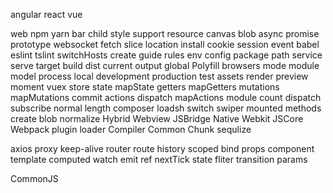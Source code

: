   
 angular
 react
 vue
 
 
 web
 npm
 yarn
 bar
 child
 style
 support
 resource
 canvas
 blob
 async
 promise
 prototype
 websocket
 fetch
 slice
 location
 install
 cookie
 session
 event
 babel
 eslint
 tslint
 switchHosts
 create
 guide
 rules
 env
 config
 package
 path
 service
 serve
 target
 build
 dist
 current
 output
 global
 Polyfill
 browsers
 mode
 module
 model
 process
 local
 development
 production
 test
 assets
 render
 preview
 moment
 vuex
 store
 state
 mapState
 getters
 mapGetters
 mutations
 mapMutations
 commit
 actions
 dispatch
 mapActions
 module
 count
 dispatch
 subscribe
 normal
 length 
 composer
 loadsh
 switch
 swiper
 mounted
 methods
 create
 blob
 normalize
 Hybrid
 Webview 
 JSBridge
 Native 
 Webkit
 JSCore 
 Webpack
 plugin
 loader
 Compiler
 Common
 Chunk
 sequlize
 
 axios
 proxy
 keep-alive
 router
 route
 history
 scoped
 bind
 props
 component
 template
 computed
 watch
 emit
 ref
 nextTick
 state
 fliter
 transition
 params
 
 
 CommonJS
